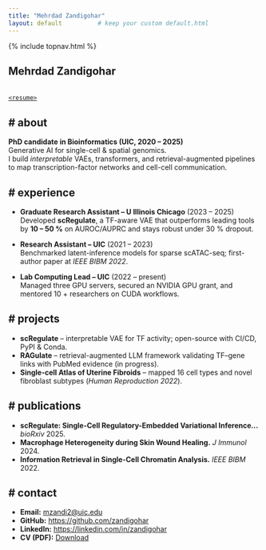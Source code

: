 ```yaml
---
title: "Mehrdad Zandigohar"
layout: default          # keep your custom default.html
---
```


<!-- ───────────── Hero ───────────── -->
<section id="hero">
  {% include topnav.html %}
  <h1>Mehrdad Zandigohar</h1>
  <span id="typed-tagline"></span><br>
  <a href="/assets/CV_mehrdad_v10.pdf" class="btn btn-default" style="margin-top:20px">
    <code>&lt;resume&gt;</code>
  </a>
</section>

<!-- ───────────── About ───────────── -->
<section id="about">
  <h2 class="code"># about</h2>

  **PhD candidate in Bioinformatics (UIC, 2020 – 2025)**  
  Generative AI for single-cell & spatial genomics.  
  I build *interpretable* VAEs, transformers, and retrieval-augmented pipelines to map transcription-factor networks and cell-cell communication.
</section>

<!-- ───────────── Experience ───────────── -->
<section id="experience">
  <h2 class="code"># experience</h2>

  - **Graduate Research Assistant – U Illinois Chicago** (2023 – 2025)  
    Developed **scRegulate**, a TF-aware VAE that outperforms leading tools by **10 – 50 %** on AUROC/AUPRC and stays robust under 30 % dropout.

  - **Research Assistant – UIC** (2021 – 2023)  
    Benchmarked latent-inference models for sparse scATAC-seq; first-author paper at *IEEE BIBM 2022*.

  - **Lab Computing Lead – UIC** (2022 – present)  
    Managed three GPU servers, secured an NVIDIA GPU grant, and mentored 10 + researchers on CUDA workflows.
</section>

<!-- ───────────── Projects ───────────── -->
<section id="projects">
  <h2 class="code"># projects</h2>

  - **scRegulate** – interpretable VAE for TF activity; open-source with CI/CD, PyPI & Conda.  
  - **RAGulate** – retrieval-augmented LLM framework validating TF–gene links with PubMed evidence (in progress).  
  - **Single-cell Atlas of Uterine Fibroids** – mapped 16 cell types and novel fibroblast subtypes (*Human Reproduction 2022*).
</section>

<!-- ───────────── Publications ───────────── -->
<section id="publications">
  <h2 class="code"># publications</h2>

  - **scRegulate: Single-Cell Regulatory-Embedded Variational Inference…** *bioRxiv* 2025.  
  - **Macrophage Heterogeneity during Skin Wound Healing.** *J Immunol* 2024.  
  - **Information Retrieval in Single-Cell Chromatin Analysis.** *IEEE BIBM* 2022.
</section>

<!-- ───────────── Contact ───────────── -->
<section id="contact">
  <h2 class="code"># contact</h2>

  - **Email:** mzandi2@uic.edu  
  - **GitHub:** <https://github.com/zandigohar>  
  - **LinkedIn:** <https://linkedin.com/in/zandigohar>  
  - **CV (PDF):** [Download](/assets/CV_mehrdad_v10.pdf)
</section>
